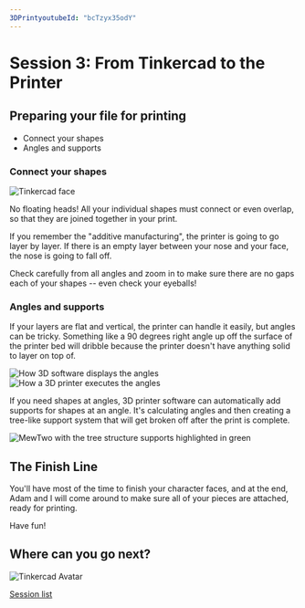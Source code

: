 ```yaml
---
3DPrintyoutubeId: "bcTzyx35odY"
---
```


# Session 3: From Tinkercad to the Printer

## Preparing your file for printing

* Connect your shapes
* Angles and supports

### Connect your shapes

![Tinkercad face](../assets/TinkercadFace.png)

No floating heads! All your individual shapes must connect or even overlap, so that they are joined together in your print.

If you remember the "additive manufacturing", the printer is going to go layer by layer. If there is an empty layer between your nose and your face, the nose is going to fall off.

Check carefully from all angles and zoom in to make sure there are no gaps each of your shapes -- even check your eyeballs!

### Angles and supports

If your layers are flat and vertical, the printer can handle it easily, but angles can be tricky. Something like a 90 degrees right angle up off the surface of the printer bed will dribble because the printer doesn't have anything solid to layer on top of.

![How 3D software displays the angles](../assets/AngleDesignSoftware.png) ![How a 3D printer executes the angles](../assets/AngleDesignReality.png)

If you need shapes at angles, 3D printer software can automatically add supports for shapes at an angle. It's calculating angles and then creating a tree-like support system that will get broken off after the print is complete.

![MewTwo with the tree structure supports highlighted in green](../assets/MewTwoWithSupports.png)

## The Finish Line

You'll have most of the time to finish your character faces, and at the end, Adam and I will come around to make sure all of your pieces are attached, ready for printing.

Have fun!

## Where can you go next?

![Tinkercad Avatar](../assets/TinkercadAvatarExample.jpg)


[Session list](../session_list)
